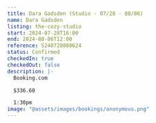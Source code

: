 ```yaml
---
title: Dara Gadsden (Studio - 07/28 - 08/06)
name: Dara Gadsden
listing: the-cozy-studio
start: 2024-07-28T16:00
end: 2024-08-06T12:00
reference: S240728080624
status: Confirmed
checkedIn: true
checkedOut: false
description: |-
  Booking.com

  $336.60

  1:30pm
image: "@assets/images/bookings/anonymous.png"
---
```

